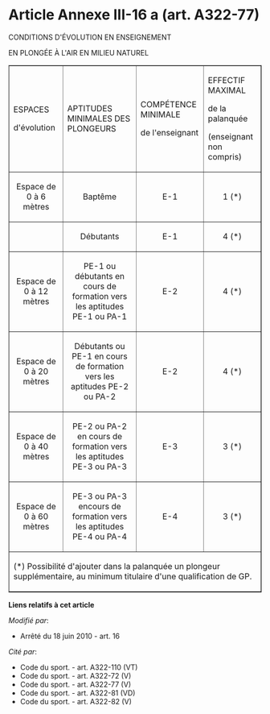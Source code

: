 # Article Annexe III-16 a (art. A322-77)

CONDITIONS D'ÉVOLUTION EN ENSEIGNEMENT

EN PLONGÉE À L'AIR EN MILIEU NATUREL

<table align="center" width="680" border="1">
  <tbody>
    <tr>
      <td>

ESPACES

d'évolution

</td>
      <td>

APTITUDES MINIMALES DES PLONGEURS

</td>
      <td>

COMPÉTENCE MINIMALE

de l'enseignant

</td>
      <td>

EFFECTIF MAXIMAL

de la palanquée

(enseignant non compris)

</td>
    </tr>
    <tr>
      <td align="center">

Espace de 0 à 6 mètres

</td>
      <td align="center">

Baptême

</td>
      <td align="center">

E-1

</td>
      <td align="center">

1 (*)

</td>
    </tr>
    <tr>
      <td align="center">

</td>
      <td align="center">

Débutants

</td>
      <td align="center">

E-1

</td>
      <td align="center">

4 (*)

</td>
    </tr>
    <tr>
      <td align="center">

Espace de 0 à 12 mètres 

</td>
      <td align="center">

PE-1 ou débutants en cours de formation vers les aptitudes PE-1 ou PA-1

</td>
      <td align="center">

E-2

</td>
      <td align="center">

4 (*)

</td>
    </tr>
    <tr>
      <td align="center">

Espace de 0 à 20 mètres

</td>
      <td align="center">

Débutants ou PE-1 en cours de formation vers les aptitudes PE-2 ou PA-2

</td>
      <td align="center">

E-2

</td>
      <td align="center">

4 (*)

</td>
    </tr>
    <tr>
      <td align="center">

Espace de 0 à 40 mètres

</td>
      <td align="center">

PE-2 ou PA-2 en cours de formation vers les aptitudes PE-3 ou PA-3 

</td>
      <td align="center">

E-3

</td>
      <td align="center">

3 (*)

</td>
    </tr>
    <tr>
      <td align="center">

Espace de 0 à 60 mètres

</td>
      <td align="center">

PE-3 ou PA-3 encours de formation vers les aptitudes PE-4 ou PA-4

</td>
      <td align="center">

E-4

</td>
      <td align="center">

3 (*) 

</td>
    </tr>
    <tr>
      <td colspan="4">

(*) Possibilité d'ajouter dans la palanquée un plongeur supplémentaire, au minimum titulaire d'une qualification de GP.

</td>
    </tr>
  </tbody>
</table>

**Liens relatifs à cet article**

_Modifié par_:

  - Arrêté du 18 juin 2010 - art. 16

_Cité par_:

  - Code du sport. - art. A322-110 (VT)
  - Code du sport. - art. A322-72 (V)
  - Code du sport. - art. A322-77 (V)
  - Code du sport. - art. A322-81 (VD)
  - Code du sport. - art. A322-82 (V)
